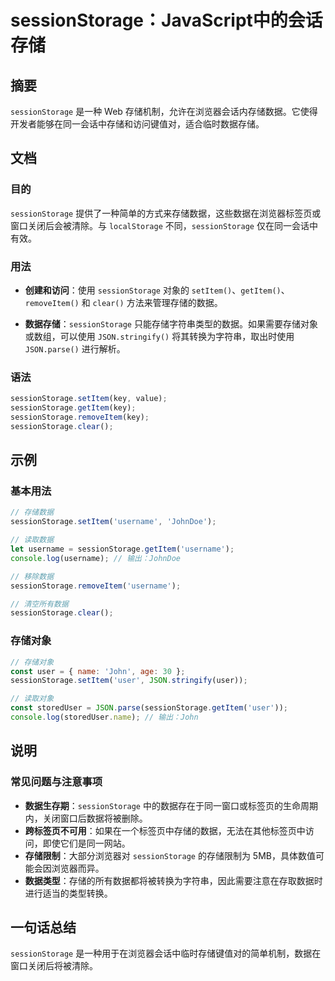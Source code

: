 <!--
Meta Description: # sessionStorage：JavaScript中的会话存储 ## 摘要 `sessionStorage` 是一种 Web 存储机制，允许在浏览器会话内存储数据。它使得开发者能够在同一会话中存储和访问键值对，适合临时数据存储。 ## 文档 ### 目的 `sessionStorage` 提供了...
Meta Keywords: sessionstorage, username, setitem, getitem, json
-->

# sessionStorage：JavaScript中的会话存储

## 摘要
`sessionStorage` 是一种 Web 存储机制，允许在浏览器会话内存储数据。它使得开发者能够在同一会话中存储和访问键值对，适合临时数据存储。

## 文档
### 目的
`sessionStorage` 提供了一种简单的方式来存储数据，这些数据在浏览器标签页或窗口关闭后会被清除。与 `localStorage` 不同，`sessionStorage` 仅在同一会话中有效。

### 用法
- **创建和访问**：使用 `sessionStorage` 对象的 `setItem()`、`getItem()`、`removeItem()` 和 `clear()` 方法来管理存储的数据。
  
- **数据存储**：`sessionStorage` 只能存储字符串类型的数据。如果需要存储对象或数组，可以使用 `JSON.stringify()` 将其转换为字符串，取出时使用 `JSON.parse()` 进行解析。

### 语法
```javascript
sessionStorage.setItem(key, value);
sessionStorage.getItem(key);
sessionStorage.removeItem(key);
sessionStorage.clear();
```

## 示例
### 基本用法
```javascript
// 存储数据
sessionStorage.setItem('username', 'JohnDoe');

// 读取数据
let username = sessionStorage.getItem('username');
console.log(username); // 输出：JohnDoe

// 移除数据
sessionStorage.removeItem('username');

// 清空所有数据
sessionStorage.clear();
```

### 存储对象
```javascript
// 存储对象
const user = { name: 'John', age: 30 };
sessionStorage.setItem('user', JSON.stringify(user));

// 读取对象
const storedUser = JSON.parse(sessionStorage.getItem('user'));
console.log(storedUser.name); // 输出：John
```

## 说明
### 常见问题与注意事项
- **数据生存期**：`sessionStorage` 中的数据存在于同一窗口或标签页的生命周期内，关闭窗口后数据将被删除。
- **跨标签页不可用**：如果在一个标签页中存储的数据，无法在其他标签页中访问，即使它们是同一网站。
- **存储限制**：大部分浏览器对 `sessionStorage` 的存储限制为 5MB，具体数值可能会因浏览器而异。
- **数据类型**：存储的所有数据都将被转换为字符串，因此需要注意在存取数据时进行适当的类型转换。

## 一句话总结
`sessionStorage` 是一种用于在浏览器会话中临时存储键值对的简单机制，数据在窗口关闭后将被清除。